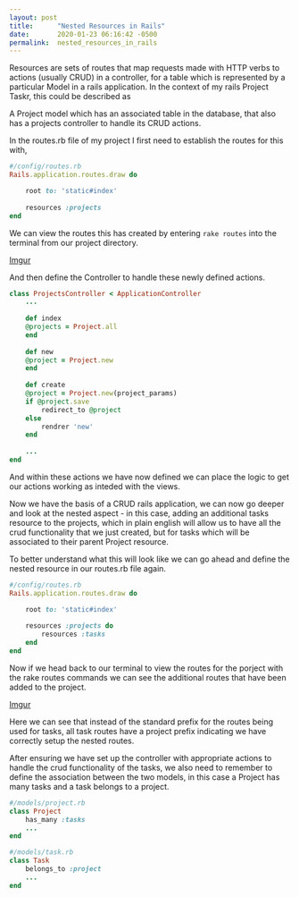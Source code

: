 ```yaml
---
layout: post
title:      "Nested Resources in Rails"
date:       2020-01-23 06:16:42 -0500
permalink:  nested_resources_in_rails
---
```



Resources are sets of routes that map requests made with HTTP verbs to actions (usually CRUD) in a controller, for a table which is represented by a particular Model in a rails application.  In the context of my rails Project Taskr, this could be described as 

A Project model which has an associated table in the database, that also has a projects controller to handle its CRUD actions.

In the routes.rb file of my project I first need to establish the routes for this with,

```ruby
#/config/routes.rb
Rails.application.routes.draw do

	root to: 'static#index'
	
	resources :projects
end
```

We can view the routes this has created by entering ```rake routes``` into the terminal from our project directory.


[Imgur](https://i.imgur.com/jp9vrWS.png)


And then define the Controller to handle these newly defined actions. 

```ruby
class ProjectsController < ApplicationController
	...
	
	def index
	@projects = Project.all
	end
	
	def new
	@project = Project.new
	end
	
	def create
	@project = Project.new(project_params)
	if @project.save
		redirect_to @project
	else
		rendrer 'new'
	end
	
	...
end
```

And within these actions we have now defined we can place the logic to get our actions working as inteded with the views.

Now we have the basis of a CRUD rails application, we can now go deeper and look at the nested aspect - in this case, adding an additional tasks resource to the projects, which in plain english will allow us to have all the crud functionality that we just created, but for tasks which will be associated to their parent Project resource. 

To better understand what this will look like we can go ahead and define the nested resource in our routes.rb file again. 

```ruby
#/config/routes.rb
Rails.application.routes.draw do

	root to: 'static#index'
	
	resources :projects do
		resources :tasks
	end
end
```

Now if we head back to our terminal to view the routes for the porject with the rake routes commands we can see the additional routes that have been added to the project. 

[Imgur](https://i.imgur.com/9QMiVHn.png)

Here we can see that instead of the standard prefix for the routes being used for tasks, all task routes have a project prefix indicating we have correctly setup the nested routes.

After ensuring we have set up the controller with appropriate actions to handle the crud functionality of the tasks, we also need to remember to define the association between the two models, in this case a Project has many tasks and a task belongs to a project. 


```ruby
#/models/project.rb
class Project
	has_many :tasks
	...
end

#/models/task.rb
class Task
	belongs_to :project
	...
end
```


